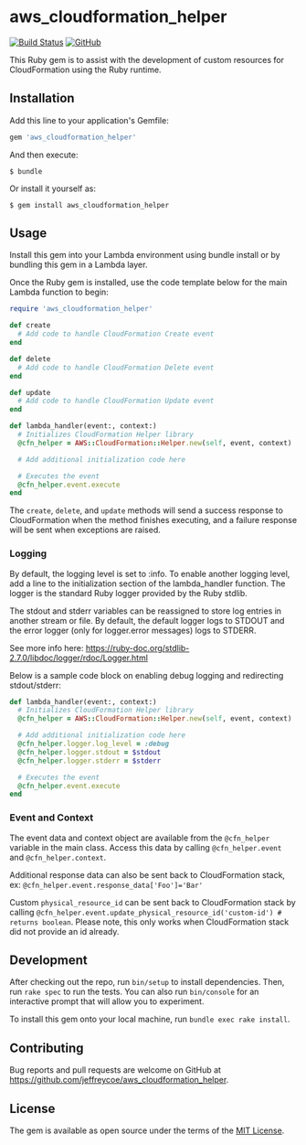 # aws_cloudformation_helper
[![Build Status](https://travis-ci.org/jeffreycoe/aws_cloudformation_helper.svg?branch=master)](https://travis-ci.org/jeffreycoe/aws_cloudformation_helper)
[![GitHub](https://img.shields.io/github/license/jeffreycoe/aws_cloudformation_helper)](https://github.com/jeffreycoe/aws_cloudformation_helper/blob/master/LICENSE.txt)

This Ruby gem is to assist with the development of custom resources for CloudFormation using the Ruby runtime.

## Installation

Add this line to your application's Gemfile:

```ruby
gem 'aws_cloudformation_helper'
```

And then execute:

    $ bundle

Or install it yourself as:

    $ gem install aws_cloudformation_helper

## Usage

Install this gem into your Lambda environment using bundle install or by bundling this gem in a Lambda layer.

Once the Ruby gem is installed, use the code template below for the main Lambda function to begin:
```ruby
require 'aws_cloudformation_helper'

def create
  # Add code to handle CloudFormation Create event
end

def delete
  # Add code to handle CloudFormation Delete event
end

def update
  # Add code to handle CloudFormation Update event
end

def lambda_handler(event:, context:)
  # Initializes CloudFormation Helper library
  @cfn_helper = AWS::CloudFormation::Helper.new(self, event, context)

  # Add additional initialization code here

  # Executes the event
  @cfn_helper.event.execute
end
```

The `create`, `delete`, and `update` methods will send a success response to CloudFormation when the method finishes executing, and a failure response will be sent when exceptions are raised.

### Logging
By default, the logging level is set to :info. To enable another logging level, add a line to the initialization section of the lambda_handler function.  The logger is the standard Ruby logger provided by the Ruby stdlib. 

The stdout and stderr variables can be reassigned to store log entries in another stream or file. By default, the default logger logs to STDOUT and the error logger (only for logger.error messages) logs to STDERR.

See more info here: https://ruby-doc.org/stdlib-2.7.0/libdoc/logger/rdoc/Logger.html

Below is a sample code block on enabling debug logging and redirecting stdout/stderr:
```ruby
def lambda_handler(event:, context:)
  # Initializes CloudFormation Helper library
  @cfn_helper = AWS::CloudFormation::Helper.new(self, event, context)

  # Add additional initialization code here
  @cfn_helper.logger.log_level = :debug
  @cfn_helper.logger.stdout = $stdout
  @cfn_helper.logger.stderr = $stderr

  # Executes the event
  @cfn_helper.event.execute
end
```

### Event and Context

The event data and context object are available from the `@cfn_helper` variable in the main class.  Access this data by calling `@cfn_helper.event` and `@cfn_helper.context`.

Additional response data can also be sent back to CloudFormation stack, ex: `@cfn_helper.event.response_data['Foo']='Bar'`

Custom `physical_resource_id` can be sent back to CloudFormation stack by calling `@cfn_helper.event.update_physical_resource_id('custom-id') # returns boolean`. Please note, this only works when CloudFormation stack did not provide an id already.

## Development

After checking out the repo, run `bin/setup` to install dependencies. Then, run `rake spec` to run the tests. You can also run `bin/console` for an interactive prompt that will allow you to experiment.

To install this gem onto your local machine, run `bundle exec rake install`.

## Contributing

Bug reports and pull requests are welcome on GitHub at https://github.com/jeffreycoe/aws_cloudformation_helper.

## License

The gem is available as open source under the terms of the [MIT License](https://opensource.org/licenses/MIT).
